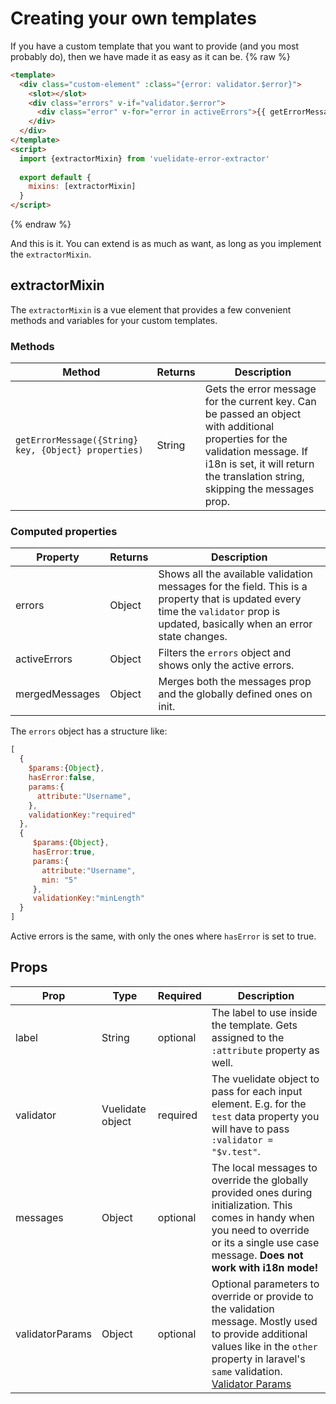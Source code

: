 # Creating your own templates

If you have a custom template that you want to provide (and you most probably do), then we have made it as easy as it can be.
{% raw %}
```html
<template>
  <div class="custom-element" :class="{error: validator.$error}">
    <slot></slot>
    <div class="errors" v-if="validator.$error">
      <div class="error" v-for="error in activeErrors">{{ getErrorMessage(error.validationKey, error.params) }}</div>
    </div>
  </div>
</template>
<script>
  import {extractorMixin} from 'vuelidate-error-extractor'
  
  export default {
    mixins: [extractorMixin]
  }
</script>
```
{% endraw %}

And this is it. You can extend is as much as want, as long as you implement the `extractorMixin`.

## extractorMixin

The `extractorMixin` is a vue element that provides a few convenient methods and variables for your custom templates.

### Methods

Method | Returns | Description
    --- | --- | --- |
`getErrorMessage({String} key, {Object} properties)` | String | Gets the error message for the current key. Can be passed an object with additional properties for the validation message. If i18n is set, it will return the translation string, skipping the messages prop.

### Computed properties

Property | Returns | Description
    --- | --- | --- |
errors | Object | Shows all the available validation messages for the field. This is a property that is updated every time the `validator` prop is updated, basically when an error state changes. 
activeErrors | Object | Filters the `errors` object and shows only the active errors.
mergedMessages | Object | Merges both the messages prop and the globally defined ones on init.

The `errors` object has a structure like:
```js
[
  {
    $params:{Object},
    hasError:false,
    params:{
      attribute:"Username",
    },
    validationKey:"required"
  },
  {
     $params:{Object},
     hasError:true,
     params:{
       attribute:"Username",
       min: "5"
     },
     validationKey:"minLength"
  }
]
```
Active errors is the same, with only the ones where `hasError` is set to true. 

## Props

Prop | Type | Required | Description
    ---| --- | --- | ---
 label | String | optional | The label to use inside the template. Gets assigned to the `:attribute` property as well.
 validator | Vuelidate object | required | The vuelidate object to pass for each input element. E.g. for the `test` data property you will have to pass `:validator = "$v.test"`.
 messages | Object | optional | The local messages to override the globally provided ones during initialization. This comes in handy when you need to override or its a single use case message. **Does not work with i18n mode!**
 validatorParams | Object | optional | Optional parameters to override or provide to the validation message. Mostly used to provide additional values like in the `other` property in laravel's `same` validation. [Validator Params](./advanced.md#validator-params)

